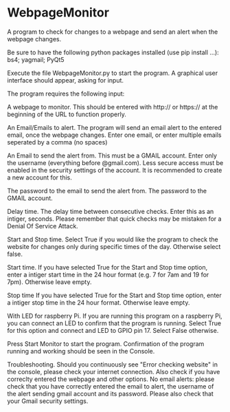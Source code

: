 # WebpageMonitor
A program to check for changes to a webpage and send an alert when the webpage changes.

Be sure to have the following python packages installed (use pip install ...): bs4; yagmail; PyQt5

Execute the file WebpageMonitor.py to start the program.
A graphical user interface should appear, asking for input.


The program requires the following input:

A webpage to monitor. 
    This should be entered with http:// or https:// at the beginning of the URL to function properly.
  
An Email/Emails to alert.
    The program will send an email alert to the entered email, once the webpage changes. Enter one email, or enter multiple emails seperated by a comma (no spaces)
  
An Email to send the alert from.
    This must be a GMAIL account. Enter only the username (everything before @gmail.com). 
    Less secure access must be enabled in the security settings of the account. It is recommended to create a new account for this.
  
The password to the email to send the alert from.
    The password to the GMAIL account.
  
Delay time.
    The delay time between consecutive checks. Enter this as an intiger, seconds. Please remember that quick checks may be mistaken for a Denial Of Service Attack.
  
Start and Stop time.
    Select True if you would like the program to check the website for changes only during specific times of the day. Otherwise select false.
  
Start time.
    If you have selected True for the Start and Stop time option, enter a intiger start time in the 24 hour format (e.g. 7 for 7am and 19 for 7pm). Otherwise leave empty.
  
Stop time
    If you have selected True for the Start and Stop time option, enter a intiger stop time in the 24 hour format. Otherwise leave empty.
  
With LED for raspberry Pi.
    If you are running this program on a raspberry Pi, you can connect an LED to confirm that the program is running. Select True for this option and connect and LED to GPIO pin 17. Select False otherwise.
  
Press Start Monitor to start the program. Confirmation of the program running and working should be seen in the Console.

Troubleshooting.
    Should you continuously see "Error checking website" in the console, please check your internet connection. Also check if you have correclty entered the webpage and other options.
    No email alerts: please check that you have correctly entered the email to alert, the username of the alert sending gmail account and its password. Please also check that your Gmail security settings.   
